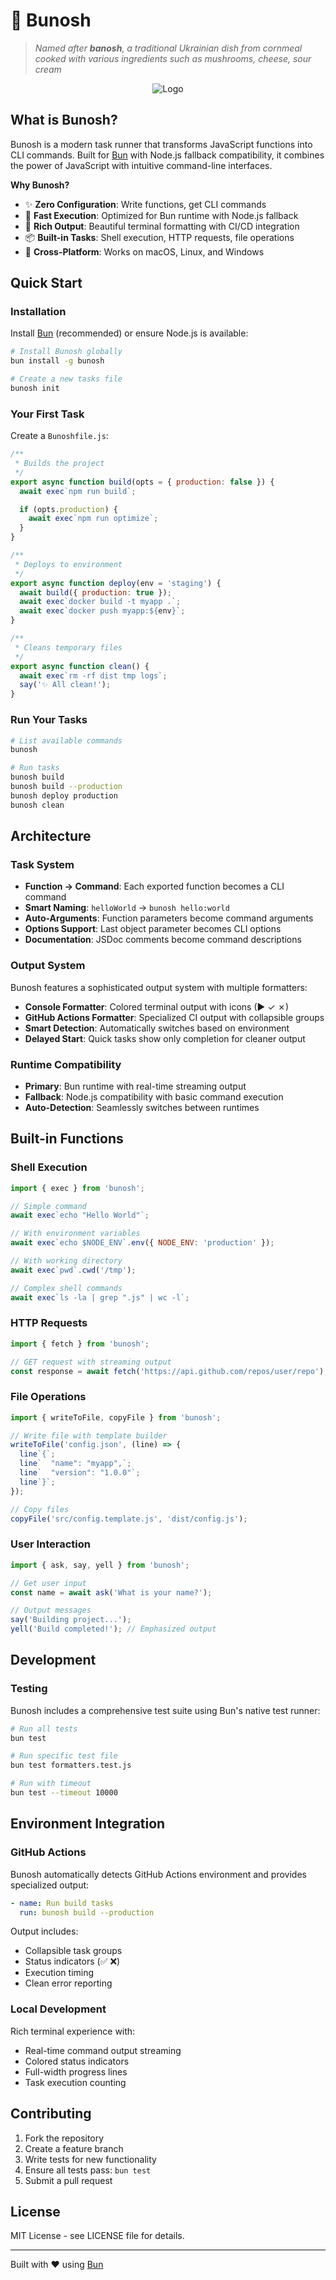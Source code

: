 # 🍲 Bunosh

> *Named after **banosh**, a traditional Ukrainian dish from cornmeal cooked with various ingredients such as mushrooms, cheese, sour cream*

<p align="center">
  <img src="assets/logo.png" alt="Logo">
</p>

## What is Bunosh?

Bunosh is a modern task runner that transforms JavaScript functions into CLI commands. Built for [Bun](https://bun.sh) with Node.js fallback compatibility, it combines the power of JavaScript with intuitive command-line interfaces.

**Why Bunosh?**
- ✨ **Zero Configuration**: Write functions, get CLI commands
- 🚀 **Fast Execution**: Optimized for Bun runtime with Node.js fallback
- 🎨 **Rich Output**: Beautiful terminal formatting with CI/CD integration
- 📦 **Built-in Tasks**: Shell execution, HTTP requests, file operations
- 🔧 **Cross-Platform**: Works on macOS, Linux, and Windows

## Quick Start

### Installation

Install [Bun](https://bun.sh) (recommended) or ensure Node.js is available:

```bash
# Install Bunosh globally
bun install -g bunosh

# Create a new tasks file
bunosh init
```

### Your First Task

Create a `Bunoshfile.js`:

```javascript
/**
 * Builds the project
 */
export async function build(opts = { production: false }) {
  await exec`npm run build`;

  if (opts.production) {
    await exec`npm run optimize`;
  }
}

/**
 * Deploys to environment
 */
export async function deploy(env = 'staging') {
  await build({ production: true });
  await exec`docker build -t myapp .`;
  await exec`docker push myapp:${env}`;
}

/**
 * Cleans temporary files
 */
export async function clean() {
  await exec`rm -rf dist tmp logs`;
  say('✨ All clean!');
}
```

### Run Your Tasks

```bash
# List available commands
bunosh

# Run tasks
bunosh build
bunosh build --production
bunosh deploy production
bunosh clean
```

## Architecture

### Task System
- **Function → Command**: Each exported function becomes a CLI command
- **Smart Naming**: `helloWorld` → `bunosh hello:world`
- **Auto-Arguments**: Function parameters become command arguments
- **Options Support**: Last object parameter becomes CLI options
- **Documentation**: JSDoc comments become command descriptions

### Output System
Bunosh features a sophisticated output system with multiple formatters:

- **Console Formatter**: Colored terminal output with icons (▶ ✓ ✗)
- **GitHub Actions Formatter**: Specialized CI output with collapsible groups
- **Smart Detection**: Automatically switches based on environment
- **Delayed Start**: Quick tasks show only completion for cleaner output

### Runtime Compatibility
- **Primary**: Bun runtime with real-time streaming output
- **Fallback**: Node.js compatibility with basic command execution
- **Auto-Detection**: Seamlessly switches between runtimes

## Built-in Functions

### Shell Execution
```javascript
import { exec } from 'bunosh';

// Simple command
await exec`echo "Hello World"`;

// With environment variables
await exec`echo $NODE_ENV`.env({ NODE_ENV: 'production' });

// With working directory
await exec`pwd`.cwd('/tmp');

// Complex shell commands
await exec`ls -la | grep ".js" | wc -l`;
```

### HTTP Requests
```javascript
import { fetch } from 'bunosh';

// GET request with streaming output
const response = await fetch('https://api.github.com/repos/user/repo');
```

### File Operations
```javascript
import { writeToFile, copyFile } from 'bunosh';

// Write file with template builder
writeToFile('config.json', (line) => {
  line`{`;
  line`  "name": "myapp",`;
  line`  "version": "1.0.0"`;
  line`}`;
});

// Copy files
copyFile('src/config.template.js', 'dist/config.js');
```

### User Interaction
```javascript
import { ask, say, yell } from 'bunosh';

// Get user input
const name = await ask('What is your name?');

// Output messages
say('Building project...');
yell('Build completed!'); // Emphasized output
```

## Development

### Testing

Bunosh includes a comprehensive test suite using Bun's native test runner:

```bash
# Run all tests
bun test

# Run specific test file
bun test formatters.test.js

# Run with timeout
bun test --timeout 10000
```

## Environment Integration

### GitHub Actions
Bunosh automatically detects GitHub Actions environment and provides specialized output:

```yaml
- name: Run build tasks
  run: bunosh build --production
```

Output includes:
- Collapsible task groups
- Status indicators (✅ ❌)
- Execution timing
- Clean error reporting

### Local Development
Rich terminal experience with:
- Real-time command output streaming
- Colored status indicators
- Full-width progress lines
- Task execution counting

## Contributing

1. Fork the repository
2. Create a feature branch
3. Write tests for new functionality
4. Ensure all tests pass: `bun test`
5. Submit a pull request

## License

MIT License - see LICENSE file for details.

---

Built with ❤️ using [Bun](https://bun.sh)
